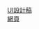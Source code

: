 [UI設計稿](https://laurenji10.github.io/theF2E/online%20drive/)  
[網頁](https://chite.github.io/w8/dist/)
